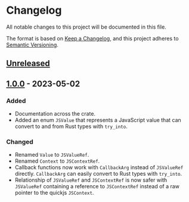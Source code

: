# Changelog

All notable changes to this project will be documented in this file.

The format is based on [Keep a Changelog](https://keepachangelog.com/en/1.0.0/),
and this project adheres to [Semantic Versioning](https://semver.org/spec/v2.0.0.html).

## [Unreleased]

## [1.0.0] - 2023-05-02

### Added
- Documentation across the crate.
- Added an enum `JSValue` that represents a JavaScript value that can convert to and from Rust types with `try_into`.

### Changed
- Renamed `Value` to `JSValueRef`.
- Renamed `Context` to `JSContextRef`.
- Callback functions now work with `CallbackArg` instead of `JSValueRef` directly. `CallbackArg` can easily convert to Rust types with `try_into`.
- Relationship of `JSValueRef` and `JSContextRef` is now safer with `JSValueRef` containing a reference to `JSContextRef` instead of a raw pointer to the quickjs `JSContext`.


[unreleased]: https://github.com/Shopify/javy/compare/quickjs-wasm-rs-1.0.0...HEAD
[1.0.0]: https://github.com/Shopify/javy/tree/quickjs-wasm-rs-1.0.0/crates/quickjs-wasm-rs

